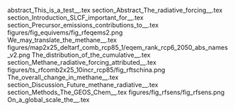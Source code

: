 abstract_This_is_a_test__.tex
section_Abstract_The_radiative_forcing__.tex
section_Introduction_SLCF_important_for__.tex
section_Precursor_emissions_contributions_to__.tex
figures/fig_equivems/fig_rfeqems2.png
We_may_translate_the_methane__.tex
figures/map2x25_deltarf_comb_rcp85_1/eqem_rank_rcp6_2050_abs_names_v2.png
The_distribution_of_the_cumulative__.tex
section_Methane_radiative_forcing_attributed__.tex
figures/ts_rfcomb2x25_10incr_rcp85/fig_rftschina.png
The_overall_change_in_methane__.tex
section_Discussion_Future_methane_radiative__.tex
section_Methods_The_GEOS_Chem__.tex
figures/fig_rfsens/fig_rfsens.png
On_a_global_scale_the__.tex